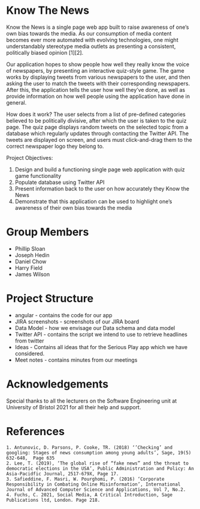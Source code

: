 # Know The News

Know the News is a single page web app built to raise awareness of one’s own bias towards the media. As our consumption of media content becomes ever more automated with evolving technologies, one might understandably stereotype media outlets as presenting a consistent, politically biased opinion [1][2].

Our application hopes to show people how well they really know the voice of newspapers, by presenting an interactive quiz-style game. The game works by displaying tweets from various newspapers to the user, and then asking the user to match the tweets with their corresponding newspapers. After this, the application tells the user how well they’ve done, as well as provide information on how well people using the application have done in general.

How does it work?
The user selects from a list of pre-defined categories believed to be politically divisive, after which the user is taken to the quiz page. The quiz page displays random tweets on the selected topic from a database which regularly updates through contacting the Twitter API. The tweets are displayed on screen, and users must click-and-drag them to the correct newspaper logo they belong to.

Project Objectives:
1.	Design and build a functioning single page web application with quiz game functionality
2.	Populate database using Twitter API
3.	Present information back to the user on how accurately they Know the News
4.	Demonstrate that this application can be used to highlight one’s awareness of their own bias towards the media

# Group Members
* Phillip Sloan
* Joseph Hedin
* Daniel Chow
* Harry Field
* James Wilson

# Project Structure
 - angular - contains the code for our app
 - JIRA screenshots - screenshots of our JIRA board
 - Data Model - how we envisage our Data schema and data model
 - Twitter API - contains the script we intend to use to retrieve headlines from twitter
 - Ideas - Contains all ideas that for the Serious Play app which we have considered.
 - Meet notes - contains minutes from our meetings
 
# Acknowledgements
Special thanks to all the lecturers on the Software Engineering unit at University of Bristol 2021 for all their help and support. 

# References
    1. Antunovic, D. Parsons, P. Cooke, TR. (2018) ‘’Checking’ and googling: Stages of news consumption among young adults’, Sage, 19(5) 632-648,  Page 635
    2. Lee, T. (2019), ‘The global rise of “fake news” and the threat to democratic elections in the USA’, Public Administration and Policy: An Asia-Pacidfic Journal, 2517-679X, Page 17.
    3. Safieddine, F. Masri, W. Pourghomi, P. (2016) ‘Corporate Responsibility in Combating Online Misinformation’, International Journal of Advanced Computer Science and Applications, Vol 7, No.2.
    4. Fuchs, C. 2021, Social Media, A Critical Introduction, Sage Publications ltd, London. Page 218.
 
